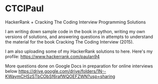 # CTCIPaul
HackerRank + Cracking The Coding Interview Programming Solutions

I am writing down sample code in the book in python, writing my own versions of solutions, and answering questions in attempts to understand the material for the book Cracking The Coding Interview (2015).

I am also uploading some of my HackerRank solutions to here. Here's my profile: https://www.hackerrank.com/paulan94

More questions done on Google Docs in preparation for online interviews below
https://drive.google.com/drive/folders/1N--KWaymCHSzSTbCObSf6rafWQOEFZWN?usp=sharing
